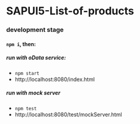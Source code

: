 # SAPUI5-List-of-products

### development stage

#### `npm i`, then:
##### run with oData service:

- `npm start`
- http://localhost:8080/index.html


##### run with mock server

- `npm test`
- http://localhost:8080/test/mockServer.html

